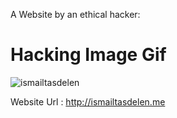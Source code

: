 A Website by an ethical hacker:
# Hacking Image Gif

![ismailtasdelen](https://user-images.githubusercontent.com/15425071/36063082-6f509d9e-0e89-11e8-87fb-6ea8e7feef1d.gif)

Website Url : http://ismailtasdelen.me
